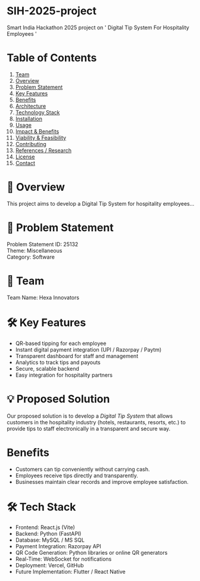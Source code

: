 # SIH-2025-project
Smart India Hackathon 2025 project on ' Digital Tip System For Hospitality Employees ' 

# Table of Contents
1. [Team](#team)
2. [Overview](#overview)
3. [Problem Statement](#problem-statement)
4. [Key Features](#key-features)
5. [Benefits](#benefits)
6. [Architecture](#architecture)
7. [Technology Stack](#technology-stack)
8. [Installation](#installation)
9. [Usage](#usage)
10. [Impact & Benefits](#impact--benefits)
11. [Viability & Feasibility](#viability--feasibility)
12. [Contributing](#contributing)
13. [References / Research](#references--research)
14. [License](#license)
15. [Contact](#contact)

# 📝 Overview  
This project aims to develop a Digital Tip System for hospitality employees…

# 🎯 Problem Statement  
Problem Statement ID: 25132  
Theme: Miscellaneous  
Category: Software  

# 👥 Team  
Team Name: Hexa Innovators

# 🛠️ Key Features  
- QR-based tipping for each employee  
- Instant digital payment integration (UPI / Razorpay / Paytm)  
- Transparent dashboard for staff and management  
- Analytics to track tips and payouts  
- Secure, scalable backend  
- Easy integration for hospitality partners
  
# 💡 Proposed Solution  
Our proposed solution is to develop a *Digital Tip System* that allows customers in the hospitality industry (hotels, restaurants, resorts, etc.) to provide tips to staff electronically in a transparent and secure way.  

# Benefits  
- Customers can tip conveniently without carrying cash.  
- Employees receive tips directly and transparently.  
- Businesses maintain clear records and improve employee satisfaction. 

# 🛠 Tech Stack  
- Frontend: React.js (Vite)  
- Backend: Python (FastAPI)  
- Database: MySQL / MS SQL  
- Payment Integration: Razorpay API  
- QR Code Generation: Python libraries or online QR generators  
- Real-Time: WebSocket for notifications  
- Deployment: Vercel, GitHub  
- Future Implementation: Flutter / React Native
  
